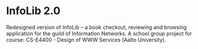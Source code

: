 # InfoLib 2.0
Redesigned version of InfoLib – a book checkout, reviewing and browsing application for the guild of Information Networks. A school group project for course: CS-E4400 - Design of WWW Services (Aalto University).
